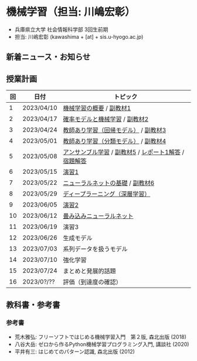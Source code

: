 # 機械学習（担当: 川嶋宏彰）

- 兵庫県立大学 社会情報科学部 3回生前期
- 担当: 川嶋宏彰 (kawashima + [at] + sis.u-hyogo.ac.jp)

## 新着ニュース・お知らせ

## 授業計画

|回 |日付 |トピック|
|---|---|---|
|1 |2023/04/10 |[機械学習の概要](slide/MachineLearning2023_01.pdf) / [副教材1](slide/ml2023intro_01.pdf)|
|2 |2023/04/17 |[確率モデルと機械学習](slide/MachineLearning2023_02.pdf) / [副教材2](slide/ml2023intro_02.pdf)|
|3 |2023/04/24 |[教師あり学習（回帰モデル）](slide/MachineLearning2023_03.pdf) / [副教材3](slide/ml2023intro_03.pdf)|
|4 |2023/05/01 |[教師あり学習（分類モデル）](slide/MachineLearning2023_04.pdf) / [副教材4](slide/ml2023intro_04.pdf)|
|5 |2023/05/08 |[アンサンブル学習](slide/MachineLearning2023_05.pdf) / [副教材5](slide/ml2023intro_05.pdf) / [レポート1解答](slide/MachineLearning2023_report1_answer.pdf) / [宿題解答](slide/MachineLearning2023_04-05_suppl.pdf)|
|6 |2023/05/15 |[演習1](slide/MachineLearning2023_06.pdf)|
|7 |2023/05/22 |[ニューラルネットの基礎](slide/MachineLearning2023_07.pdf) / [副教材6](slide/ml2023intro_06.pdf)|
|8 |2023/05/29 |[ディープラーニング（深層学習）](slide/MachineLearning2023_08.pdf)|
|9 |2023/06/05 |[演習2](slide/MachineLearning2023_09.pdf)|
|10|2023/06/12 |[畳み込みニューラルネット](slide/MachineLearning2023_10.pdf)|
|11|2023/06/19 |演習3|
|12|2023/06/26 |生成モデル|
|13|2023/07/03 |系列データを扱うモデル|
|14|2023/07/10 |強化学習|
|15|2023/07/24 |まとめと発展的話題|
|16|2023/0?/?? |評価（到達度の確認）|

<!-- 
|11|2023/06/19 |[演習3](slide/MachineLearning2023_11.pdf)|
|12|2023/06/26 |[生成モデル](slide/MachineLearning2023_12.pdf)|
|13|2023/07/03 |[系列データを扱うモデル](slide/MachineLearning2023_13.pdf)|
|14|2023/07/10 |[強化学習](slide/MachineLearning2023_14.pdf)|
|15|2023/07/24 |[まとめと発展的話題](slide/MachineLearning2023_15.pdf)|
|16|2023/0?/?? |評価（到達度の確認）| -->



## 教科書・参考書

### 参考書

- 荒木雅弘: フリーソフトではじめる機械学習入門　第２版, 森北出版 (2018)
- 八谷大岳: ゼロから作るPython機械学習プログラミング入門, 講談社 (2020)
- 平井有三: はじめてのパターン認識, 森北出版 (2012)


